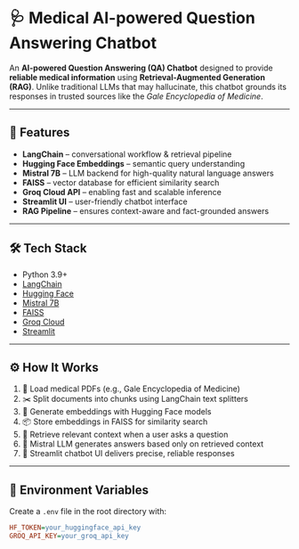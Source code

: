 # 🩺 Medical AI-powered Question Answering Chatbot  

An **AI-powered Question Answering (QA) Chatbot** designed to provide **reliable medical information** using **Retrieval-Augmented Generation (RAG)**. Unlike traditional LLMs that may hallucinate, this chatbot grounds its responses in trusted sources like the *Gale Encyclopedia of Medicine*.  

---

## 🚀 Features  
- **LangChain** – conversational workflow & retrieval pipeline  
- **Hugging Face Embeddings** – semantic query understanding  
- **Mistral 7B** – LLM backend for high-quality natural language answers  
- **FAISS** – vector database for efficient similarity search  
- **Groq Cloud API** – enabling fast and scalable inference  
- **Streamlit UI** – user-friendly chatbot interface  
- **RAG Pipeline** – ensures context-aware and fact-grounded answers  

---

## 🛠️ Tech Stack  
- Python 3.9+  
- [LangChain](https://www.langchain.com/)  
- [Hugging Face](https://huggingface.co/)  
- [Mistral 7B](https://mistral.ai/)  
- [FAISS](https://faiss.ai/)  
- [Groq Cloud](https://groq.com/)  
- [Streamlit](https://streamlit.io/)  

---

## ⚙️ How It Works  
1. 📄 Load medical PDFs (e.g., Gale Encyclopedia of Medicine)  
2. ✂️ Split documents into chunks using LangChain text splitters  
3. 🔎 Generate embeddings with Hugging Face models  
4. 📦 Store embeddings in FAISS for similarity search  
5. 🔗 Retrieve relevant context when a user asks a question  
6. 🧠 Mistral LLM generates answers based only on retrieved context  
7. 💬 Streamlit chatbot UI delivers precise, reliable responses  


---

## 🔑 Environment Variables  
Create a `.env` file in the root directory with:  

```ini
HF_TOKEN=your_huggingface_api_key
GROQ_API_KEY=your_groq_api_key




